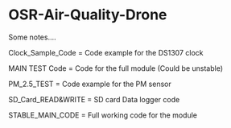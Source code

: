 # OSR-Air-Quality-Drone

Some notes....

Clock_Sample_Code = Code example for the DS1307 clock 

MAIN TEST Code = Code for the full module (Could be unstable)

PM_2.5_TEST = Code example for the PM sensor

SD_Card_READ&WRITE = SD card Data logger code

STABLE_MAIN_CODE = Full working code for the module
